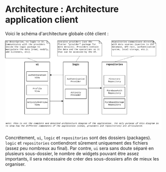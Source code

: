 # Architecture : Architecture application client



Voici le schéma d'architecture globale côté client :

![](src/architecture_globale.png)

Concrétement, `ui`, `logic` et `repositories` sont des dossiers (packages). `logic` et `repositories` contiendront sûrement uniquement des fichiers (assez peu nombreux au final). Par contre, `ui` sera sans doute séparé en plusieurs sous-dossier, le nombre de widgets pouvant être assez importants, il sera nécessaire de créer des sous-dossiers afin de mieux les organiser.
